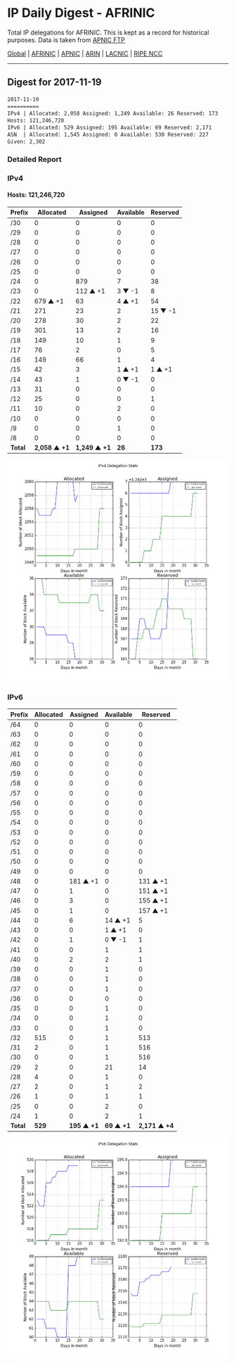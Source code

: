 # IP Daily Digest - AFRINIC

Total IP delegations for AFRINIC. This is kept as a record for historical purposes. Data is taken from [APNIC FTP](https://ftp.apnic.net/)

[Global](https://github.com/csmets/IP-Daily-Digest) | [AFRINIC](https://github.com/csmets/IP-Daily-Digest/tree/master/archives/AFRINIC) | [APNIC](https://github.com/csmets/IP-Daily-Digest/tree/master/archives/APNIC) | [ARIN](https://github.com/csmets/IP-Daily-Digest/tree/master/archives/ARIN) | [LACNIC](https://github.com/csmets/IP-Daily-Digest/tree/master/archives/LACNIC) | [RIPE NCC](https://github.com/csmets/IP-Daily-Digest/tree/master/archives/RIPE_NCC)

---

## Digest for 2017-11-19
```
2017-11-19
==========
IPv4 | Allocated: 2,058 Assigned: 1,249 Available: 26 Reserved: 173 Hosts: 121,246,720
IPv6 | Allocated: 529 Assigned: 195 Available: 69 Reserved: 2,171
ASN  | Allocated: 1,545 Assigned: 0 Available: 530 Reserved: 227 Given: 2,302
```

### Detailed Report

### IPv4

#### Hosts: **121,246,720**

| Prefix | Allocated | Assigned | Available | Reserved |
| ----- | ----- | ----- | ----- | ----- |
| /30 | 0 | 0 | 0 | 0 |
| /29 | 0 | 0 | 0 | 0 |
| /28 | 0 | 0 | 0 | 0 |
| /27 | 0 | 0 | 0 | 0 |
| /26 | 0 | 0 | 0 | 0 |
| /25 | 0 | 0 | 0 | 0 |
| /24 | 0 | 879 | 7 | 38 |
| /23 | 0 | 112 ▲ +1 | 3 ▼ -1 | 8 |
| /22 | 679 ▲ +1 | 63 | 4 ▲ +1 | 54 |
| /21 | 271 | 23 | 2 | 15 ▼ -1 |
| /20 | 278 | 30 | 2 | 22 |
| /19 | 301 | 13 | 2 | 16 |
| /18 | 149 | 10 | 1 | 9 |
| /17 | 76 | 2 | 0 | 5 |
| /16 | 149 | 66 | 1 | 4 |
| /15 | 42 | 3 | 1 ▲ +1 | 1 ▲ +1 |
| /14 | 43 | 1 | 0 ▼ -1 | 0 |
| /13 | 31 | 0 | 0 | 0 |
| /12 | 25 | 0 | 0 | 1 |
| /11 | 10 | 0 | 2 | 0 |
| /10 | 0 | 0 | 0 | 0 |
| /9 | 0 | 0 | 1 | 0 |
| /8 | 0 | 0 | 0 | 0 |
| **Total** | **2,058 ▲ +1** | **1,249 ▲ +1** | **26** | **173** |

![ipv4-stats](ipv4-figure.png)

### IPv6

| Prefix | Allocated | Assigned | Available | Reserved |
| ----- | ----- | ----- | ----- | ----- |
| /64 | 0 | 0 | 0 | 0 |
| /63 | 0 | 0 | 0 | 0 |
| /62 | 0 | 0 | 0 | 0 |
| /61 | 0 | 0 | 0 | 0 |
| /60 | 0 | 0 | 0 | 0 |
| /59 | 0 | 0 | 0 | 0 |
| /58 | 0 | 0 | 0 | 0 |
| /57 | 0 | 0 | 0 | 0 |
| /56 | 0 | 0 | 0 | 0 |
| /55 | 0 | 0 | 0 | 0 |
| /54 | 0 | 0 | 0 | 0 |
| /53 | 0 | 0 | 0 | 0 |
| /52 | 0 | 0 | 0 | 0 |
| /51 | 0 | 0 | 0 | 0 |
| /50 | 0 | 0 | 0 | 0 |
| /49 | 0 | 0 | 0 | 0 |
| /48 | 0 | 181 ▲ +1 | 0 | 131 ▲ +1 |
| /47 | 0 | 1 | 0 | 151 ▲ +1 |
| /46 | 0 | 3 | 0 | 155 ▲ +1 |
| /45 | 0 | 1 | 0 | 157 ▲ +1 |
| /44 | 0 | 6 | 14 ▲ +1 | 5 |
| /43 | 0 | 0 | 1 ▲ +1 | 0 |
| /42 | 0 | 1 | 0 ▼ -1 | 1 |
| /41 | 0 | 0 | 1 | 1 |
| /40 | 0 | 2 | 2 | 1 |
| /39 | 0 | 0 | 1 | 0 |
| /38 | 0 | 0 | 1 | 0 |
| /37 | 0 | 0 | 1 | 0 |
| /36 | 0 | 0 | 0 | 0 |
| /35 | 0 | 0 | 1 | 0 |
| /34 | 0 | 0 | 1 | 0 |
| /33 | 0 | 0 | 1 | 0 |
| /32 | 515 | 0 | 1 | 513 |
| /31 | 2 | 0 | 1 | 516 |
| /30 | 0 | 0 | 1 | 516 |
| /29 | 2 | 0 | 21 | 14 |
| /28 | 4 | 0 | 1 | 0 |
| /27 | 2 | 0 | 1 | 2 |
| /26 | 1 | 0 | 1 | 1 |
| /25 | 0 | 0 | 2 | 0 |
| /24 | 1 | 0 | 2 | 1 |
| **Total** | **529** | **195 ▲ +1** | **69 ▲ +1** | **2,171 ▲ +4** |

![ipv6-stats](ipv6-figure.png)